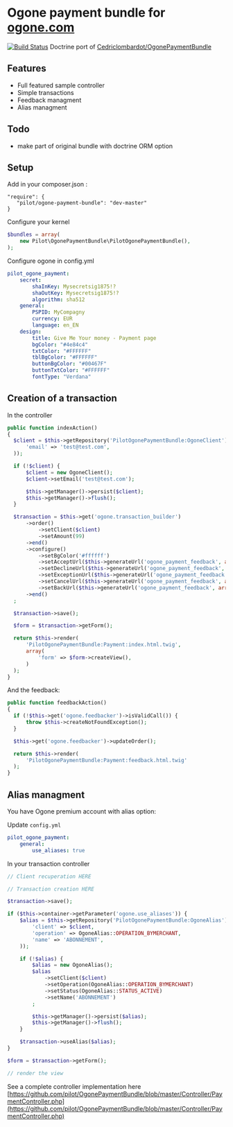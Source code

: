 # Ogone payment bundle for [ogone.com](http://ogone.com)

[![Build Status](https://travis-ci.org/pilot/OgonePaymentBundle.png?branch=master)](https://travis-ci.org/pilot/OgonePaymentBundle) Doctrine port of [Cedriclombardot/OgonePaymentBundle](https://github.com/cedriclombardot/OgonePaymentBundle)

## Features

* Full featured sample controller
* Simple transactions
* Feedback managment
* Alias managment

## Todo

* make part of original bundle with doctrine ORM option

## Setup

Add in your composer.json :

```
"require": {
   "pilot/ogone-payment-bundle": "dev-master"
}
```

Configure your kernel

```php
$bundles = array(
    new Pilot\OgonePaymentBundle\PilotOgonePaymentBundle(),
);
```

Configure ogone in config.yml

```yaml
pilot_ogone_payment:
    secret:
        shaInKey: Mysecretsig1875!?
        shaOutKey: Mysecretsig1875!?
        algorithm: sha512
    general:
        PSPID: MyCompagny
        currency: EUR
        language: en_EN
    design:
        title: Give Me Your money - Payment page
        bgColor: "#4e84c4"
        txtColor: "#FFFFFF"
        tblBgColor: "#FFFFFF"
        buttonBgColor: "#00467F"
        buttonTxtColor: "#FFFFFF"
        fontType: "Verdana"
```


## Creation of a transaction

In the controller

```php
public function indexAction()
{
  $client = $this->getRepository('PilotOgonePaymentBundle:OgoneClient')->findOneBy(array(
      'email' => 'test@test.com',
  ));

  if (!$client) {
      $client = new OgoneClient();
      $client->setEmail('test@test.com');

      $this->getManager()->persist($client);
      $this->getManager()->flush();
  }

  $transaction = $this->get('ogone.transaction_builder')
      ->order()
          ->setClient($client)
          ->setAmount(99)
      ->end()
      ->configure()
          ->setBgColor('#ffffff')
          ->setAcceptUrl($this->generateUrl('ogone_payment_feedback', array(), true))
          ->setDeclineUrl($this->generateUrl('ogone_payment_feedback', array(), true))
          ->setExceptionUrl($this->generateUrl('ogone_payment_feedback', array(), true))
          ->setCancelUrl($this->generateUrl('ogone_payment_feedback', array(), true))
          ->setBackUrl($this->generateUrl('ogone_payment_feedback', array(), true))
      ->end()
  ;

  $transaction->save();

  $form = $transaction->getForm();

  return $this->render(
      'PilotOgonePaymentBundle:Payment:index.html.twig',
      array(
          'form' => $form->createView(),
      )
  );
}
```


And the feedback:

```php
public function feedbackAction()
{
  if (!$this->get('ogone.feedbacker')->isValidCall()) {
      throw $this->createNotFoundException();
  }

  $this->get('ogone.feedbacker')->updateOrder();

  return $this->render(
      'PilotOgonePaymentBundle:Payment:feedback.html.twig'
  );
}
```

## Alias managment

You have Ogone premium account with alias option:

Update `config.yml`

```yaml
pilot_ogone_payment:
    general:
        use_aliases: true
```

In your transaction controller

``` php
// Client recuperation HERE

// Transaction creation HERE

$transaction->save();

if ($this->container->getParameter('ogone.use_aliases')) {
    $alias = $this->getRepository('PilotOgonePaymentBundle:OgoneAlias')->findOneBy(array(
        'client' => $client,
        'operation' => OgoneAlias::OPERATION_BYMERCHANT,
        'name' => 'ABONNEMENT',
    ));

    if (!$alias) {
        $alias = new OgoneAlias();
        $alias
            ->setClient($client)
            ->setOperation(OgoneAlias::OPERATION_BYMERCHANT)
            ->setStatus(OgoneAlias::STATUS_ACTIVE)
            ->setName('ABONNEMENT')
        ;

        $this->getManager()->persist($alias);
        $this->getManager()->flush();
    }

    $transaction->useAlias($alias);
}

$form = $transaction->getForm();

// render the view
```

See a complete controller implementation here [https://github.com/pilot/OgonePaymentBundle/blob/master/Controller/PaymentController.php](https://github.com/pilot/OgonePaymentBundle/blob/master/Controller/PaymentController.php)

